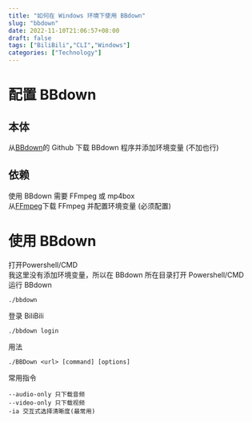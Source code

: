 ```yaml
---
title: "如何在 Windows 环境下使用 BBdown"
slug: "bbdown"
date: 2022-11-10T21:06:57+08:00
draft: false
tags: ["BiliBili","CLI","Windows"]
categories: ["Technology"]
---
```

# 配置 BBdown
## 本体
从[BBdown](https://github.com/nilaoda/BBDown)的 Github 下载 BBdown 程序并添加环境变量 (不加也行)
## 依赖
使用 BBdown 需要 FFmpeg 或 mp4box  
从[FFmpeg](https://ffmpeg.org/)下载 FFmpeg 并配置环境变量 (必须配置)
# 使用 BBdown
打开Powershell/CMD  
我这里没有添加环境变量，所以在 BBdown 所在目录打开 Powershell/CMD  
运行 BBdown  
```
./bbdown
```
登录 BiliBili  
```
./bbdown login
```
用法  
```
./BBDown <url> [command] [options]
```
常用指令
```
--audio-only 只下载音频
--video-only 只下载视频
-ia 交互式选择清晰度(最常用)
```


<meting-js server="netease" type="song" id="1377642003"></meting-js>
